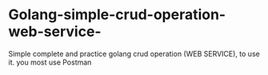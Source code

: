 # Golang-simple-crud-operation-web-service-
Simple complete and practice golang crud operation (WEB SERVICE), to use it. you most use Postman 
